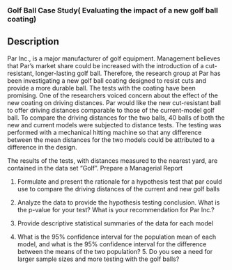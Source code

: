 ### Golf Ball Case Study( Evaluating the impact of a new golf ball coating)
## Description
Par Inc., is a major manufacturer of golf equipment. Management believes that Par’s market share could be increased with the introduction of a cut-resistant, longer-lasting golf ball. Therefore, the research group at Par has been investigating a new golf ball coating designed to resist cuts and provide a more durable ball. The tests with the coating have been promising. One of the researchers voiced concern about the effect of the new coating on driving distances. Par would like the new cut-resistant ball to offer driving distances comparable to those of the current-model golf ball. To compare the driving distances for the two balls, 40 balls of both the new and current models were subjected to distance tests. The testing was performed with a mechanical hitting machine so that any difference between the mean distances for the two models could be attributed to a difference in the design.

The results of the tests, with distances measured to the nearest yard, are contained in the data set “Golf”. Prepare a Managerial Report

1. Formulate and present the rationale for a hypothesis test that par could use to compare the driving distances of the current and new golf balls

2. Analyze the data to provide the hypothesis testing conclusion. What is the p-value for your test? What is your recommendation for Par Inc.?

3. Provide descriptive statistical summaries of the data for each model

4. What is the 95% confidence interval for the population mean of each model, and what is the 95% confidence interval for the difference between the means of the two population? 5. Do you see a need for larger sample sizes and more testing with the golf balls?
